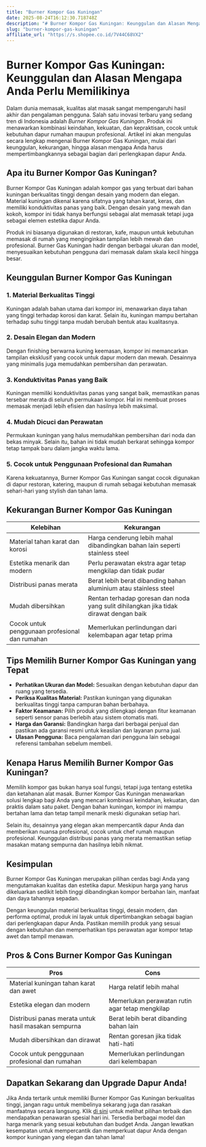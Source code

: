 ```yaml
---
title: "Burner Kompor Gas Kuningan"
date: 2025-08-24T16:12:30.718748Z
description: "# Burner Kompor Gas Kuningan: Keunggulan dan Alasan Mengapa Anda Perlu Memilikinya..."
slug: "burner-kompor-gas-kuningan"
affiliate_url: "https://s.shopee.co.id/7V44C68VX2"
---
```

# Burner Kompor Gas Kuningan: Keunggulan dan Alasan Mengapa Anda Perlu Memilikinya

Dalam dunia memasak, kualitas alat masak sangat mempengaruhi hasil akhir dan pengalaman pengguna. Salah satu inovasi terbaru yang sedang tren di Indonesia adalah *Burner Kompor Gas Kuningan*. Produk ini menawarkan kombinasi keindahan, kekuatan, dan kepraktisan, cocok untuk kebutuhan dapur rumahan maupun profesional. Artikel ini akan mengulas secara lengkap mengenai Burner Kompor Gas Kuningan, mulai dari keunggulan, kekurangan, hingga alasan mengapa Anda harus mempertimbangkannya sebagai bagian dari perlengkapan dapur Anda.

## Apa itu Burner Kompor Gas Kuningan?

Burner Kompor Gas Kuningan adalah kompor gas yang terbuat dari bahan kuningan berkualitas tinggi dengan desain yang modern dan elegan. Material kuningan dikenal karena sifatnya yang tahan karat, keras, dan memiliki konduktivitas panas yang baik. Dengan desain yang mewah dan kokoh, kompor ini tidak hanya berfungsi sebagai alat memasak tetapi juga sebagai elemen estetika dapur Anda.

Produk ini biasanya digunakan di restoran, kafe, maupun untuk kebutuhan memasak di rumah yang menginginkan tampilan lebih mewah dan profesional. Burner Gas Kuningan hadir dengan berbagai ukuran dan model, menyesuaikan kebutuhan pengguna dari memasak dalam skala kecil hingga besar.

## Keunggulan Burner Kompor Gas Kuningan

### 1. Material Berkualitas Tinggi
Kuningan adalah bahan utama dari kompor ini, menawarkan daya tahan yang tinggi terhadap korosi dan karat. Selain itu, kuningan mampu bertahan terhadap suhu tinggi tanpa mudah berubah bentuk atau kualitasnya.

### 2. Desain Elegan dan Modern
Dengan finishing berwarna kuning keemasan, kompor ini memancarkan tampilan eksklusif yang cocok untuk dapur modern dan mewah. Desainnya yang minimalis juga memudahkan pembersihan dan perawatan.

### 3. Konduktivitas Panas yang Baik
Kuningan memiliki konduktivitas panas yang sangat baik, memastikan panas tersebar merata di seluruh permukaan kompor. Hal ini membuat proses memasak menjadi lebih efisien dan hasilnya lebih maksimal.

### 4. Mudah Dicuci dan Perawatan
Permukaan kuningan yang halus memudahkan pembersihan dari noda dan bekas minyak. Selain itu, bahan ini tidak mudah berkarat sehingga kompor tetap tampak baru dalam jangka waktu lama.

### 5. Cocok untuk Penggunaan Profesional dan Rumahan
Karena kekuatannya, Burner Kompor Gas Kuningan sangat cocok digunakan di dapur restoran, katering, maupun di rumah sebagai kebutuhan memasak sehari-hari yang stylish dan tahan lama.

## Kekurangan Burner Kompor Gas Kuningan

| Kelebihan | Kekurangan |
|---|---|
| Material tahan karat dan korosi | Harga cenderung lebih mahal dibandingkan bahan lain seperti stainless steel |
| Estetika menarik dan modern | Perlu perawatan ekstra agar tetap mengkilap dan tidak pudar |
| Distribusi panas merata | Berat lebih berat dibanding bahan aluminium atau stainless steel |
| Mudah dibersihkan | Rentan terhadap goresan dan noda yang sulit dihilangkan jika tidak dirawat dengan baik |
| Cocok untuk penggunaan profesional dan rumahan | Memerlukan perlindungan dari kelembapan agar tetap prima |

## Tips Memilih Burner Kompor Gas Kuningan yang Tepat

- **Perhatikan Ukuran dan Model:** Sesuaikan dengan kebutuhan dapur dan ruang yang tersedia.
- **Periksa Kualitas Material:** Pastikan kuningan yang digunakan berkualitas tinggi tanpa campuran bahan berbahaya.
- **Faktor Keamanan:** Pilih produk yang dilengkapi dengan fitur keamanan seperti sensor panas berlebih atau sistem otomatis mati.
- **Harga dan Garansi:** Bandingkan harga dari berbagai penjual dan pastikan ada garansi resmi untuk keaslian dan layanan purna jual.
- **Ulasan Pengguna:** Baca pengalaman dari pengguna lain sebagai referensi tambahan sebelum membeli.

## Kenapa Harus Memilih Burner Kompor Gas Kuningan?

Memilih kompor gas bukan hanya soal fungsi, tetapi juga tentang estetika dan ketahanan alat masak. Burner Kompor Gas Kuningan menawarkan solusi lengkap bagi Anda yang mencari kombinasi keindahan, kekuatan, dan praktis dalam satu paket. Dengan bahan kuningan, kompor ini mampu bertahan lama dan tetap tampil menarik meski digunakan setiap hari.

Selain itu, desainnya yang elegan akan mempercantik dapur Anda dan memberikan nuansa profesional, cocok untuk chef rumah maupun profesional. Keunggulan distribusi panas yang merata memastikan setiap masakan matang sempurna dan hasilnya lebih nikmat.

## Kesimpulan

Burner Kompor Gas Kuningan merupakan pilihan cerdas bagi Anda yang mengutamakan kualitas dan estetika dapur. Meskipun harga yang harus dikeluarkan sedikit lebih tinggi dibandingkan kompor berbahan lain, manfaat dan daya tahannya sepadan.

Dengan keunggulan material berkualitas tinggi, desain modern, dan performa optimal, produk ini layak untuk dipertimbangkan sebagai bagian dari perlengkapan dapur Anda. Pastikan memilih produk yang sesuai dengan kebutuhan dan memperhatikan tips perawatan agar kompor tetap awet dan tampil menawan.

## Pros & Cons Burner Kompor Gas Kuningan

| **Pros** | **Cons** |
|--------------|--------------|
| Material kuningan tahan karat dan awet | Harga relatif lebih mahal |
| Estetika elegan dan modern | Memerlukan perawatan rutin agar tetap mengkilap |
| Distribusi panas merata untuk hasil masakan sempurna | Berat lebih berat dibanding bahan lain |
| Mudah dibersihkan dan dirawat | Rentan goresan jika tidak hati-hati |
| Cocok untuk penggunaan profesional dan rumahan | Memerlukan perlindungan dari kelembapan |

## Dapatkan Sekarang dan Upgrade Dapur Anda!

Jika Anda tertarik untuk memiliki Burner Kompor Gas Kuningan berkualitas tinggi, jangan ragu untuk membelinya sekarang juga dan rasakan manfaatnya secara langsung. Klik [di sini](https://s.shopee.co.id/7V44C68VX2) untuk melihat pilihan terbaik dan mendapatkan penawaran spesial hari ini. Tersedia berbagai model dan harga menarik yang sesuai kebutuhan dan budget Anda. Jangan lewatkan kesempatan untuk mempercantik dan memperkuat dapur Anda dengan kompor kuningan yang elegan dan tahan lama!